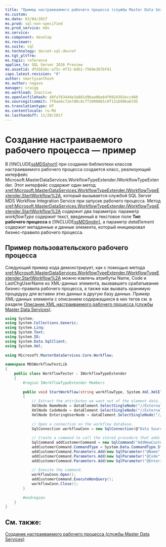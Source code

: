 ```yaml
---
title: "Пример настраиваемого рабочего процесса (службы Master Data Services) | Документы Майкрософт"
ms.custom: 
ms.date: 03/04/2017
ms.prod: sql-non-specified
ms.prod_service: mds
ms.service: 
ms.component: develop
ms.reviewer: 
ms.suite: sql
ms.technology: docset-sql-devref
ms.tgt_pltfrm: 
ms.topic: reference
applies_to: SQL Server 2016 Preview
ms.assetid: dfd1616c-a75c-4f32-bdb1-7569e367bf41
caps.latest.revision: "6"
author: smartysanthosh
ms.author: nagavo
manager: craigg
ms.workload: Inactive
ms.openlocfilehash: 49fa76344de3a881d9baa06e6df0924392ecc480
ms.sourcegitcommit: 7f8aebc72e7d0c8cff3990865c9f1316996a67d5
ms.translationtype: HT
ms.contentlocale: ru-RU
ms.lasthandoff: 11/20/2017
---
```

# <a name="create-a-custom-workflow---example"></a>Создание настраиваемого рабочего процесса — пример
  В [!INCLUDE[ssMDSshort](../../includes/ssmdsshort-md.md)] при создании библиотеки классов настраиваемого рабочего процесса создается класс, реализующий интерфейс Microsoft.MasterDataServices.WorkflowTypeExtender.IWorkflowTypeExtender. Этот интерфейс содержит один метод <xref:Microsoft.MasterDataServices.WorkflowTypeExtender.IWorkflowTypeExtender.StartWorkflow%2A>, который вызывается службой SQL Server MDS Workflow Integration Service при запуске рабочего процесса. Метод <xref:Microsoft.MasterDataServices.WorkflowTypeExtender.IWorkflowTypeExtender.StartWorkflow%2A> содержит два параметра: параметр *workflowType* содержит текст, введенный в текстовое поле **Тип рабочего процесса** в [!INCLUDE[ssMDSmdm](../../includes/ssmdsmdm-md.md)], а параметр *dataElement* содержит метаданные и данные элемента, который инициировал бизнес-правило рабочего процесса.  
  
## <a name="custom-workflow-example"></a>Пример пользовательского рабочего процесса  
 Следующий пример кода демонстрирует, как с помощью метода <xref:Microsoft.MasterDataServices.WorkflowTypeExtender.IWorkflowTypeExtender.StartWorkflow%2A> можно извлечь атрибуты Name, Code и LastChgUserName из XML-данных элемента, вызвавшего срабатывание бизнес-правила рабочего процесса, а также как вызвать хранимую процедуру для вставки этих данных в другую базу данных. Пример XML-данных элемента с описанием содержащихся в них тегов см. в разделе [Описание XML настраиваемого рабочего процесса (службы Master Data Services)](../../master-data-services/develop/create-a-custom-workflow-xml-description.md).  
  
```csharp  
using System;  
using System.Collections.Generic;  
using System.Linq;  
using System.Text;  
using System.IO;  
using System.Data.SqlClient;  
using System.Xml;  
  
using Microsoft.MasterDataServices.Core.Workflow;  
  
namespace MDSWorkflowTestLib  
{  
    public class WorkflowTester : IWorkflowTypeExtender  
    {  
        #region IWorkflowTypeExtender Members  
  
        public void StartWorkflow(string workflowType, System.Xml.XmlElement dataElement)  
        {  
            // Extract the attributes we want out of the element data.  
            XmlNode NameNode = dataElement.SelectSingleNode("//ExternalAction/MemberData/Name");  
            XmlNode CodeNode = dataElement.SelectSingleNode("//ExternalAction/MemberData/Code");  
            XmlNode EnteringUserNode = dataElement.SelectSingleNode("//ExternalAction/MemberData/LastChgUserName");  
  
            // Open a connection on the workflow database.  
            SqlConnection workflowConn = new SqlConnection(@"Data Source=<Server instance>; Initial Catalog=WorkflowTest; Integrated Security=True");  
  
            // Create a command to call the stored procedure that adds a new user to the workflow database.  
            SqlCommand addCustomerCommand = new SqlCommand("AddNewCustomer", workflowConn);  
            addCustomerCommand.CommandType = System.Data.CommandType.StoredProcedure;  
            addCustomerCommand.Parameters.Add(new SqlParameter("@Name", NameNode.InnerText));  
            addCustomerCommand.Parameters.Add(new SqlParameter("@Code", CodeNode.InnerText));  
            addCustomerCommand.Parameters.Add(new SqlParameter("@EnteringUser", EnteringUserNode.InnerText));  
  
            // Execute the command.  
            workflowConn.Open();  
            addCustomerCommand.ExecuteNonQuery();  
            workflowConn.Close();  
        }  
  
        #endregion  
    }  
}  
```  
  
## <a name="see-also"></a>См. также:  
 [Создание настраиваемого рабочего процесса (службы Master Data Services)](../../master-data-services/develop/create-a-custom-workflow-master-data-services.md)  
  
  
